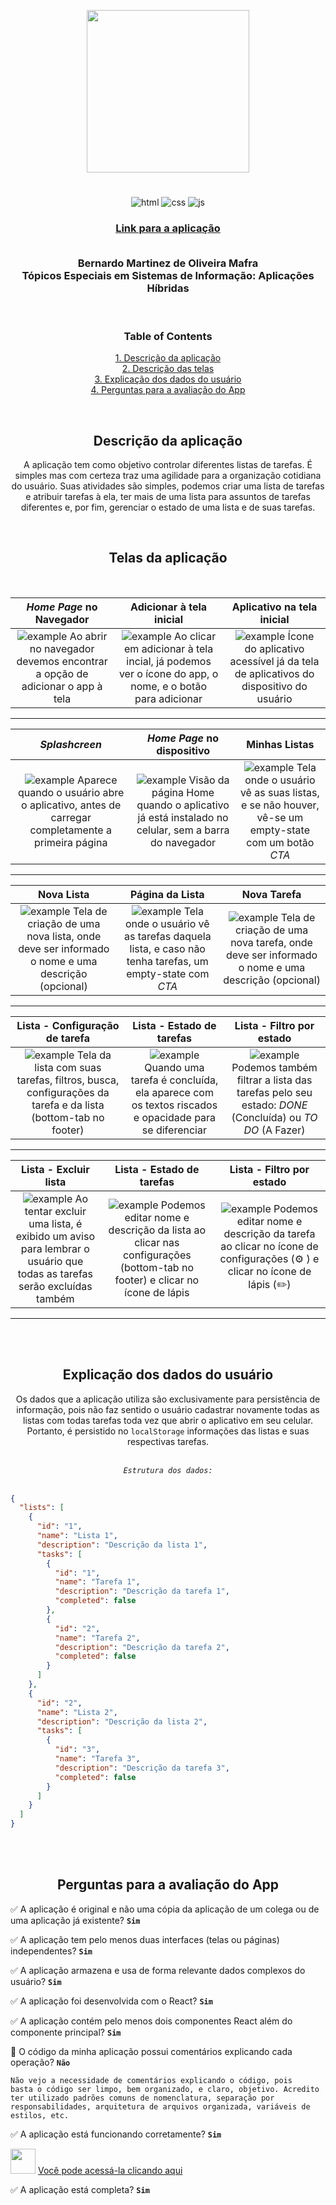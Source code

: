 <p align="center">  
  <img width="260px" src="assets/logo-no-subtitle.png">
  <h1 align="center"></h1>
</p>

<div align="center" flex-direction="row">


![html](https://img.shields.io/badge/HTML-_-important) ![css](https://img.shields.io/badge/CSS-_-9cf) ![js](https://img.shields.io/badge/javascript-_-yellow)
<br />
<h3>
  <a href="https://tasker-react-app.bernardomafra.repl.co" target="_blank">Link para a aplicação</a>

  <br/> Bernardo Martinez de Oliveira Mafra <br/>Tópicos Especiais em Sistemas de Informação: Aplicações Híbridas
</h3>
<br />

### Table of Contents  
[1. Descrição da aplicação](#description)  
[2. Descrição das telas](#screens)  
[3. Explicação dos dados do usuário](#user-data)  
[4. Perguntas para a avaliação do App](#questions)  

<br />


<a name="description" />
<h2 align="center"><b>Descrição da aplicação</b></h2>

  <p>
  A aplicação tem como objetivo controlar diferentes listas de tarefas. É simples mas com
  certeza traz uma agilidade para a organização cotidiana do usuário. Suas atividades
  são simples, podemos criar uma lista de tarefas e atribuir tarefas à ela, ter mais de uma
  lista para assuntos de tarefas diferentes e, por fim, gerenciar o estado de uma lista e de
  suas tarefas.
  </p>

<section id="photos-grid" >
  <a name="screens" />
  <br />
  <h2 align="center"><b>Telas da aplicação</b></h2>
  <br />

  | _Home Page_ no Navegador   |Adicionar à tela inicial | Aplicativo na tela inicial     |
  |:----------:|:---------:|:--------:|
  | ![example](/docs/home-web.png) Ao abrir no navegador devemos encontrar a opção de adicionar o app à tela| ![example](/docs/aths.png) Ao clicar em adicionar à tela incial, já podemos ver o ícone do app, o nome, e o botão para adicionar| ![example](/docs/app-on-hs.png) Ícone do aplicativo acessível já da tela de aplicativos do dispositivo do usuário|
 
  <hr />

  | _Splashcreen_   | _Home Page_ no dispositivo | Minhas Listas     |
  |:----------:|:---------:|:--------:|
  | ![example](/docs/splashscreen-ios.png) Aparece quando o usuário abre o aplicativo, antes de carregar completamente a primeira página| ![example](/docs/home-app.png) Visão da página Home quando o aplicativo já está instalado no celular, sem a barra do navegador| ![example](/docs/my-lists-es.png) Tela onde o usuário vê as suas listas, e se não houver, vê-se um empty-state com um botão _CTA_|
  
  <hr />

  | Nova Lista   | Página da Lista | Nova Tarefa     |
  |:----------:|:---------:|:--------:|
  | ![example](/docs/new-list.png) Tela de criação de uma nova lista, onde deve ser informado o nome e uma descrição (opcional)| ![example](/docs/list-page-es.png) Tela onde o usuário vê as tarefas daquela lista, e caso não tenha tarefas, um empty-state com _CTA_| ![example](/docs/new-task.png) Tela de criação de uma nova tarefa, onde deve ser informado o nome e uma descrição (opcional)
  
  <hr />

  | Lista - Configuração de tarefa  | Lista - Estado de tarefas | Lista - Filtro por estado     |
  |:----------:|:---------:|:--------:|
  | ![example](/docs/cfg.png) Tela da lista com suas tarefas, filtros, busca, configurações da tarefa e da lista (bottom-tab no footer)| ![example](/docs/task-check.png) Quando uma tarefa é concluída, ela aparece com os textos riscados e opacidade para se diferenciar| ![example](/docs/filter-check.png) Podemos também filtrar a lista das tarefas pelo seu estado: _DONE_ (Concluída) ou _TO DO_ (A Fazer)
  
  <hr />

  | Lista - Excluir lista  | Lista - Estado de tarefas | Lista - Filtro por estado     |
  |:----------:|:---------:|:--------:|
  | ![example](/docs/delete-list-warning.png) Ao tentar excluir uma lista, é exibido um aviso para lembrar o usuário que todas as tarefas serão excluídas também| ![example](/docs/edit-list.png) Podemos editar nome e descrição da lista ao clicar nas configurações (bottom-tab no footer) e clicar no ícone de lápis| ![example](/docs/edit-task.png) Podemos editar nome e descrição da tarefa ao clicar no ícone de configurações (⚙️ ) e clicar no ícone de lápis (✏️)

  <hr />

<section>
<br />
<br />

<a name="user-data" />
<h2 align="center"><b>Explicação dos dados do usuário</b></h2>
<p>Os dados que a aplicação utiliza são exclusivamente para persistência de informação, pois não faz sentido o usuário cadastrar novamente todas as listas com todas tarefas toda vez que abrir o aplicativo em seu celular. Portanto, é persistido no <code>localStorage</code> informações das listas e suas respectivas tarefas.</p>


<br />
<em><code>Estrutura dos dados:</code></em>
<br />
<br />
<div align="start">


```json 
{
  "lists": [
    {
      "id": "1",
      "name": "Lista 1",
      "description": "Descrição da lista 1",
      "tasks": [
        {
          "id": "1",
          "name": "Tarefa 1",
          "description": "Descrição da tarefa 1",
          "completed": false
        },
        {
          "id": "2",
          "name": "Tarefa 2",
          "description": "Descrição da tarefa 2",
          "completed": false
        }
      ]
    },
    {
      "id": "2",
      "name": "Lista 2",
      "description": "Descrição da lista 2",
      "tasks": [
        {
          "id": "3",
          "name": "Tarefa 3",
          "description": "Descrição da tarefa 3",
          "completed": false
        }
      ]
    }
  ]
}
```

</div>


<br />
<br />

<a name="questions" />
<h2 align="center"><b>Perguntas para a avaliação do App</b></h2>

<div align="start">

✅ A aplicação é original e não uma cópia da aplicação de um colega ou de uma aplicação já existente? <code><b>Sim</b></code>
  
✅ A aplicação tem pelo menos duas interfaces (telas ou páginas) independentes? <code><b>Sim</b></code>
  
✅ A aplicação armazena e usa de forma relevante dados complexos do usuário? <code><b>Sim</b></code>


✅ A aplicação foi desenvolvida com o React? <code><b>Sim</b></code>
  
✅ A aplicação contém pelo menos dois componentes React além do componente principal? <code><b>Sim</b></code>

🚫 O código da minha aplicação possui comentários explicando cada operação? <code><b>Não</b></code>
  
  <code>Não vejo a necessidade de comentários explicando o código, pois basta o código ser limpo, bem organizado, e claro, objetivo. Acredito ter utilizado padrões comuns de nomenclatura, separação por responsabilidades, arquitetura de arquivos organizada, variáveis de estilos, etc.</code>

✅  A aplicação está funcionando corretamente? <code><b>Sim</b></code>

  
  <img src="/assets/logo-only.png" width="40px" /> <a href="https://tasker-react-app.bernardomafra.repl.co" target="_blank">Você pode acessá-la clicando aqui</a>
    
  
✅  A aplicação está completa? <code><b>Sim</b></code>
  
</div>

</div>
